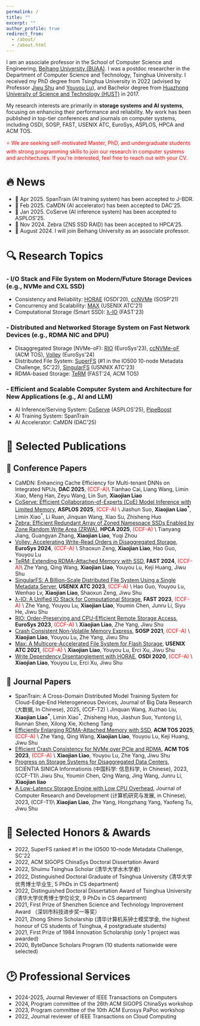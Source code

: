 ```yaml
---
permalink: /
title: ""
excerpt: ""
author_profile: true
redirect_from: 
  - /about/
  - /about.html
---
```


<span class='anchor' id='about-me'></span>

I am an associate professor in the School of Computer Science and Engineering, [Beihang University (BUAA)](https://ev.buaa.edu.cn/). 
I was a postdoc researcher in the Department of Computer Science and Technology, Tsinghua University. 
I received my PhD degree from Tsinghua University in 2022 (advised by Professor [Jiwu Shu](https://storage.cs.tsinghua.edu.cn/~jiwu-shu/) and [Youyou Lu](https://storage.cs.tsinghua.edu.cn/~lu/)), and Bachelor degree from [Huazhong University of Science and Technology (HUST)](https://english.hust.edu.cn/) in 2017. 

My research interests are primarily in **storage systems and AI systems**, focusing on enhancing their performance and reliability.
My work has been published in top-tier conferences and journals on computer systems, including OSDI, SOSP, FAST, USENIX ATC, EuroSys, ASPLOS, HPCA and ACM TOS. 

<font color="red">⭐ We are seeking self-motivated Master, PhD, and undergraduate students with strong programming skills to join our research in computer systems and architectures. If you're interested, feel free to reach out with your CV.</font>

<span class='anchor' id='news'></span>

# 🔥 News
- 🎉 Apr 2025. SpanTrain (AI training system) has been accepted to J-BDR.
- 🎉 Feb 2025. CaMDN (AI accelerator) has been accepted to DAC'25. 
- 🎉 Jan 2025. CoServe (AI inference system) has been accepted to ASPLOS'25.
- 🎉 Nov 2024. Zebra (ZNS SSD RAID) has been accepted to HPCA'25.
- 🎉 August 2024. I will join Beihang University as an associate professor.

<span class='anchor' id='research'></span>

# 🔍 Research Topics

### - I/O Stack and File System on Modern/Future Storage Devices (e.g., NVMe and CXL SSD)
- Consistency and Reliability: [HORAE](https://www.usenix.org/conference/osdi20/presentation/liao) (OSDI'20), [ccNVMe](https://dl.acm.org/doi/10.1145/3477132.3483592) (SOSP'21)
- Concurrency and Scalability: [MAX](https://www.usenix.org/conference/atc21/presentation/liao) (USENIX ATC'21)
- Computational Storage (Smart SSD): [λ-IO](https://www.usenix.org/conference/fast23/presentation/yang-zhe) (FAST'23)

### - Distributed and Networked Storage System on Fast Network Devices (e.g., RDMA NIC and DPU)
- Disaggregated Storage (NVMe-oF): [RIO](https://dl.acm.org/doi/abs/10.1145/3552326.3567495) (EuroSys'23), [ccNVMe-oF](https://dl.acm.org/doi/full/10.1145/3568428) (ACM TOS), [Volley](https://dl.acm.org/doi/10.1145/3627703.3650090) (EuroSys'24)
- Distributed File System: [SuperFS](https://io500.org/list/sc22/ten?sort=io500_md&direction=desc) (#1 in the IO500 10-node Metadata Challenge, SC'22), [SingularFS](https://www.usenix.org/conference/atc23/presentation/guo) (USNNIX ATC'23)
- RDMA-based Storage: [TeRM](https://www.usenix.org/conference/fast24/presentation/yang-zhe) (FAST'24, ACM TOS)
<span class='anchor' id='pubs'></span>

### - Efficient and Scalable Computer System and Architecture for New Applications (e.g., AI and LLM)
- AI Inference/Serving System: [CoServe](https://dl.acm.org/doi/10.1145/3676641.3715986) (ASPLOS'25), [PipeBoost](https://arxiv.org/abs/2503.17707)
- AI Training System: SpanTrain
- AI Accelerator: CaMDN (DAC'25)

# 📝 Selected Publications
## 📰 Conference Papers
- CaMDN: Enhancing Cache Efficiency for Multi-tenant DNNs on Integrated NPUs, **DAC 2025**, <font color="red">(CCF-A)</font>\\
Tianhao Cai, Liang Wang, Limin Xiao, Meng Han, Zeyu Wang, Lin Sun, **Xiaojian Liao**
- [CoServe: Efficient Collaboration-of-Experts (CoE) Model Inference with Limited Memory](https://dl.acm.org/doi/10.1145/3676641.3715986), **ASPLOS 2025**, <font color="red">(CCF-A)</font> \\
Jiashun Suo, **Xiaojian Liao<sup>*</sup>**, Limin Xiao<sup>*</sup>, Li Ruan, Jinquan Wang, Xiao Su, Zhisheng Huo
- [Zebra: Efficient Redundant Array of Zoned Namespace SSDs Enabled by Zone Random Write Area (ZRWA)](https://ieeexplore.ieee.org/document/10946715), **HPCA 2025**, <font color="red">(CCF-A)</font> \\
Tianyang Jiang, Guangyan Zhang, **Xiaojian Liao**, Yuqi Zhou
- [Volley: Accelerating Write-Read Orders in Disaggregated Storage](https://dl.acm.org/doi/10.1145/3627703.3650090), **EuroSys 2024**, <font color="red">(CCF-A)</font>  \\
Shaoxun Zeng, **Xiaojian Liao**, Hao Guo, Youyou Lu
- [TeRM: Extending RDMA-Attached Memory with SSD](https://www.usenix.org/conference/fast24/presentation/yang-zhe), **FAST 2024**, <font color="red">(CCF-A)</font>\\
Zhe Yang, Qing Wang, **Xiaojian Liao**, Youyou Lu, Keji Huang, Jiwu Shu
- [SingularFS: A Billion-Scale Distributed File System Using a Single Metadata Server](https://www.usenix.org/conference/atc23/presentation/guo), **USENIX ATC 2023**, <font color="red">(CCF-A)</font> \\
Hao Guo, Youyou Lu, Wenhao Lv, **Xiaojian Liao**, Shaoxun Zeng, Jiwu Shu
- [λ-IO: A Unified IO Stack for Computational Storage](https://www.usenix.org/conference/fast23/presentation/yang-zhe), **FAST 2023**, <font color="red">(CCF-A)</font> \\
Zhe Yang, Youyou Lu, **Xiaojian Liao**, Youmin Chen, Junru Li, Siyu He, Jiwu Shu
- [RIO: Order-Preserving and CPU-Efficient Remote Storage Access](https://dl.acm.org/doi/abs/10.1145/3552326.3567495), **EuroSys 2023**, <font color="red">(CCF-A)</font> \\
**Xiaojian Liao**, Zhe Yang, Jiwu Shu
- [Crash Consistent Non-Volatile Memory Express](https://dl.acm.org/doi/10.1145/3477132.3483592), **SOSP 2021**, <font color="red">(CCF-A)</font> \\
**Xiaojian Liao**, Youyou Lu, Zhe Yang, Jiwu Shu
- [Max: A Multicore-Accelerated File System for Flash Storage](https://www.usenix.org/conference/atc21/presentation/liao), **USENIX ATC 2021**, <font color="red">(CCF-A)</font> \\
**Xiaojian Liao**, Youyou Lu, Erci Xu, Jiwu Shu
- [Write Dependency Disentanglement with HORAE](https://www.usenix.org/conference/osdi20/presentation/liao), **OSDI 2020**, <font color="red">(CCF-A)</font> \\
**Xiaojian Liao**, Youyou Lu, Erci Xu, Jiwu Shu

## 📖 Journal Papers
- SpanTrain: A Cross-Domain Distributed Model Training System for Cloud-Edge-End Heterogeneous Devices, Journal of Big Data Research (大数据, In Chinese), 2025, (CCF-T2) \\
Jinquan Wang, Xuzhao Liu, **Xiaojian Liao<sup>*</sup>**, Limin Xiao<sup>*</sup>, Zhisheng Huo, Jiashun Suo, Yuntong Li, Runnan Shen, Xilong Xie, Xicheng Tang
- [Efficiently Enlarging RDMA-Attached Memory with SSD](https://dl.acm.org/doi/10.1145/3700772), **ACM TOS 2025**, <font color="red">(CCF-A)</font> \\
Zhe Yang, Qing Wang, **Xiaojian Liao**, Youyou Lu, Keji Huang, Jiwu Shu
- [Efficient Crash Consistency for NVMe over PCIe and RDMA](https://dl.acm.org/doi/full/10.1145/3568428), **ACM TOS 2023**, <font color="red">(CCF-A)</font> \\
**Xiaojian Liao**, Youyou Lu, Zhe Yang, Jiwu Shu
- [Progress on Storage Systems for Disaggregated Data Centers](http://scis.scichina.com/cn/2023/SSI-2023-0034.pdf), SCIENTIA SINICA Informationis (中国科学: 信息科学, In Chinese), 2023, (CCF-T1)\\
Jiwu Shu, Youmin Chen, Qing Wang, Jing Wang, Junru Li, **Xiaojian liao**
- [A Low-Latency Storage Engine with Low CPU Overhead](https://crad.ict.ac.cn/article/doi/10.7544/issn1000-1239.20210574), Journal of Computer Research and Development (计算机研究与发展, in Chinese), 2023, (CCF-T1)\\
**Xiaojian Liao**, Zhe Yang, Hongzhang Yang, Yaofeng Tu, Jiwu Shu

<span class='anchor' id='awards'></span>

# 🏅 Selected Honors & Awards

- 2022, SuperFS ranked #1 in the IO500 10-node Metadata Challenge, SC'22
- 2022, ACM SIGOPS ChinaSys Doctoral Dissertation Award
- 2022, Shuimu Tsinghua Scholar (清华大学水木学者)
- 2022, Distinguished Doctoral Graduate of Tsinghua University (清华大学优秀博士毕业生, 5 PhDs in CS department)
- 2022, Distinguished Doctoral Dissertation Award of Tsinghua University (清华大学优秀博士学位论文, 9 PhDs in CS department)
- 2021, First Prize of Shenzhen Science and Technology Improvement Award （深圳市科技进步奖一等奖）
- 2021, Zhong Shimo Scholarship (清华计算机系钟士模奖学金, the highest honour of CS students of Tsinghua, 4 postgraduate students)
- 2021, First Prize of 1984 Innovation Scholarship (only 1 project was awarded)
- 2020, ByteDance Scholars Program (10 students nationwide were selected)

<span class='anchor' id='services'></span>

# 🕑 Professional Services
- 2024-2025, Journal Reviewer of IEEE Transactions on Computers
- 2024, Program committee of the 26th ACM SIGOPS ChinaSys workshop 
- 2023, Program committee of the 10th ACM Eurosys PaPoc workshop
- 2022, Journal reviewer of IEEE Transactions on Cloud Computing
